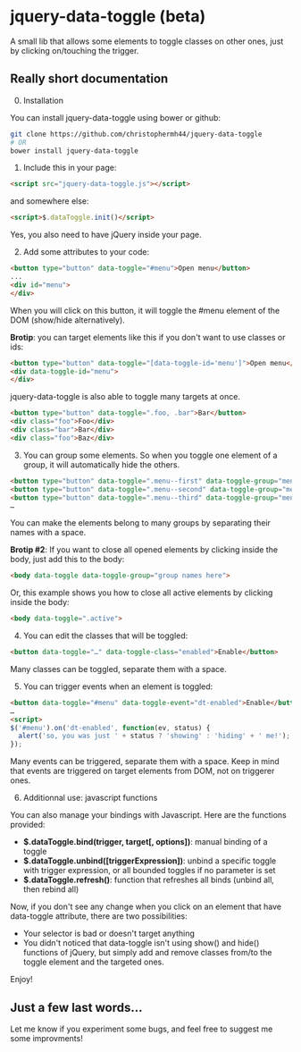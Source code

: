 # jquery-data-toggle (beta)

A small lib that allows some elements to toggle classes on other ones, just by clicking on/touching the trigger.

## Really short documentation

  0. Installation
  
  You can install jquery-data-toggle using bower or github:

  ```bash
  git clone https://github.com/christophermh44/jquery-data-toggle
  # OR
  bower install jquery-data-toggle
  ```

  1. Include this in your page:
  
  ```html
  <script src="jquery-data-toggle.js"></script>
  ```
  
  and somewhere else:
  
  ```html
  <script>$.dataToggle.init()</script>
  ```
  
  Yes, you also need to have jQuery inside your page.
  
  2. Add some attributes to your code:
  
  ```html
  <button type="button" data-toggle="#menu">Open menu</button>
  ...
  <div id="menu">
  </div>
  ```
  
  When you will click on this button, it will toggle the #menu element of the DOM (show/hide alternatively).
  
  **Brotip**: you can target elements like this if you don't want to use classes or ids:
  
  ```html
  <button type="button" data-toggle="[data-toggle-id='menu']">Open menu</button>
  <div data-toggle-id="menu">
  </div>
  ```
  
  jquery-data-toggle is also able to toggle many targets at once.

  ```html
  <button type="button" data-toggle=".foo, .bar">Bar</button>
  <div class="foo">Foo</div>
  <div class="bar">Bar</div>
  <div class="foo">Baz</div>
  ```
  
  3. You can group some elements. So when you toggle one element of a group, it will automatically hide the others.
  
  ```html
  <button type="button" data-toggle=".menu--first" data-toggle-group="menus">Open first menu</button>
  <button type="button" data-toggle=".menu--second" data-toggle-group="menus">Open second menu</button>
  <button type="button" data-toggle=".menu--third" data-toggle-group="menus">Open third menu</button>
  …
  ```
  
  You can make the elements belong to many groups by separating their names with a space.
  
  **Brotip #2**: If you want to close all opened elements by clicking inside the body, just add this to the body:
  
  ```html
  <body data-toggle data-toggle-group="group names here">
  ```
  
  Or, this example shows you how to close all active elements by clicking inside the body:
  
  ```html
  <body data-toggle=".active">
  ```
  
  4. You can edit the classes that will be toggled:
  
  ```html
  <button data-toggle="…" data-toggle-class="enabled">Enable</button>
  ```
  
  Many classes can be toggled, separate them with a space.

  5. You can trigger events when an element is toggled:

  ```html
  <button data-toggle="#menu" data-toggle-event="dt-enabled">Enable</button>
  …
  <script>
  $('#menu').on('dt-enabled', function(ev, status) {
    alert('so, you was just ' + status ? 'showing' : 'hiding' + ' me!');
  });
  ```
  
  Many events can be triggered, separate them with a space. Keep in mind that events are triggered on target elements from DOM, not on triggerer ones.
  
  6. Additionnal use: javascript functions
  
  You can also manage your bindings with Javascript. Here are the functions provided:
  
  * **$.dataToggle.bind(trigger, target[, options])**: manual binding of a toggle
  * **$.dataToggle.unbind([triggerExpression])**: unbind a specific toggle with trigger expression, or all bounded toggles if no parameter is set
  * **$.dataToggle.refresh()**: function that refreshes all binds (unbind all, then rebind all)
  
Now, if you don't see any change when you click on an element that have data-toggle attribute, there are two possibilities:
  * Your selector is bad or doesn't target anything
  * You didn't noticed that data-toggle isn't using show() and hide() functions of jQuery, but simply add and remove classes from/to the toggle element and the targeted ones.
  
Enjoy!

## Just a few last words…

Let me know if you experiment some bugs, and feel free to suggest me some improvments!

